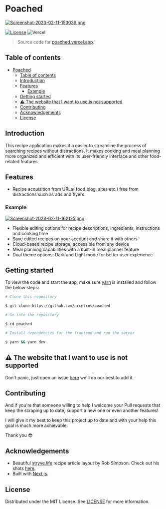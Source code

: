 # Poached


   [![Screenshot-2023-02-11-153039.png](https://i.postimg.cc/ZqBNdRn1/Screenshot-2023-02-11-153039.png)](https://postimg.cc/Jy8twRbq)
  

[![License](https://img.shields.io/github/license/arcetros/poached)](https://github.com/arcetros/poached/blob/main/LICENSE)
![Vercel](https://therealsujitk-vercel-badge.vercel.app/?app=poached.vercel.app)

> Source code for [poached.vercel.app](https://poached.vercel.app).


## Table of contents
- [Poached](#poached)
  - [Table of contents](#table-of-contents)
  - [Introduction](#introduction)
  - [Features](#features)
    - [Example](#example)
  - [Getting started](#getting-started)
  - [⚠ The website that I want to use is not supported](#-the-website-that-i-want-to-use-is-not-supported)
  - [Contributing](#contributing)
  - [Acknowledgements](#acknowledgements)
  - [License](#license)

## Introduction
This recipe application makes it a easier to streamline the process of searching recipes without distractions. It makes cooking and meal planning more organized and efficient with its user-friendly interface and other food-related features 


## Features 
- Recipe acquisition from URLs( food blog, sites etc.) free from distractions such as ads and flyers 
### Example
[![Screenshot-2023-02-11-162125.png](https://i.postimg.cc/Ss2BQ9WR/Screenshot-2023-02-11-162125.png)](https://postimg.cc/7G4smftr)
- Flexible editing options for recipe descriptions, ingredients, instructions and cooking time
- Save edited recipes on your account and share it with others
- Cloud-based recipe storage, accessible from any device
- Meal planning capabilities with a built-in meal planner feature
- Dual theme options: Dark and Light mode for better user experience



## Getting started
To view the code and start the app, make sure [yarn](https://classic.yarnpkg.com/lang/en/docs/install/#windows-stable) is installed and follow the below steps:
```bash
# Clone this repository

$ git clone https://github.com/arcetros/poached

# Go into the repository

$ cd poached

# Install dependencies for the frontend and run the server

$ yarn && yarn dev
```

## ⚠ The website that I want to use is not supported
Don't panic, just open an issue [here](https://github.com/arcetros/poached/issues) we'll do our best  to add it. 

## Contributing
And if you're that someone willing to help I welcome your Pull requests that keep the scraping up to date, support a new one or even another features!

I will give it my best to keep this project up to date and with your help this goal is much more achievable.

Thank you 😎

## Acknowledgements
- Beautiful [stryve.life](https://stryve.life/) recipe article layout by Rob Simpson. Check out his shots [here](https://dribbble.com/robsimpson).
- Built with [Next.js](https://nextjs.org/).
 
##  License

Distributed under the MIT License. See [LICENSE](https://github.com/arcetros/poached/blob/main/LICENSE) for more information.
